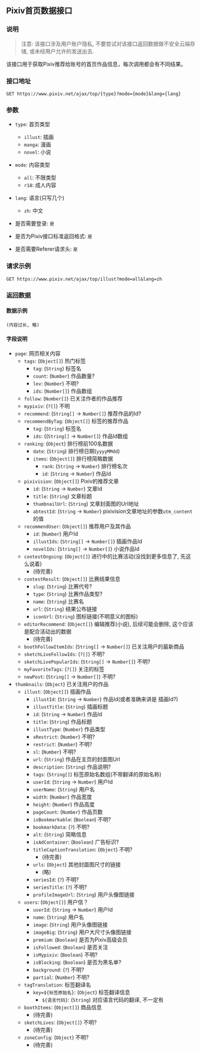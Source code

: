 ## Pixiv首页数据接口 ##

### 说明 ###
> 注意: 该接口涉及用户账户隐私, 不要尝试对该接口返回数据做不安全云端存储, 或未经用户允许的发送出去.  

该接口用于获取Pixiv推荐给账号的首页作品信息，每次调用都会有不同结果。  

### 接口地址 ###
```
GET https://www.pixiv.net/ajax/top/{type}?mode={mode}&lang={lang}
```

### 参数 ###
- `type`: 首页类型
    - `illust`: 插画
    - `manga`: 漫画
    - `novel`: 小说
- `mode`: 内容类型
    - `all`: 不限类型
    - `r18`: 成人内容
- `lang`: 语言(只写几个)
    - `zh`: 中文

- 是否需要登录: `是`  
- 是否为Pixiv接口标准返回格式: `是`  
- 是否需要Referer请求头: `是`

### 请求示例 ###
```
GET https://www.pixiv.net/ajax/top/illust?mode=all&lang=zh
```

### 返回数据 ###
#### 数据示例 ####
```
(内容过长, 略)
```
#### 字段说明 ####
- `page`: 网页相关内容
    - `tags`: (`Object[]`) 热门标签
        - `tag`: (`String`) 标签名
        - `count`: (`Number`) 作品数量?
        - `lev`: (`Number`) 不明?
        - `ids`: (`Number[]`) 作品数组
    - `follow`: (`Number[]`) 已关注作者的作品推荐
    - `mypixiv`: (`?[]`) 不明
    - `recommend`: (`String[]`  -> `Number[]`) 推荐作品的Id?
    - `recommendByTag`: (`Object[]`) 标签的推荐作品
        - `tag`: (`String`) 标签名
        - `ids`: ((`String[]`  -> `Number[]`) 作品Id数组
    - `ranking`: (`Object`) 排行榜前100名数据
        - `date`: (`String`) 排行榜日期(`yyyyMMdd`)
        - `items`: (`Object[]`) 排行榜简略数据
            - `rank`: (`String` -> `Number`) 排行榜名次
            - `id`: (`String` -> `Number`) 作品Id 
    - `pixivision`: (`Object[]`) Pixiv的推荐文章
        - `id`: (`String` -> `Number`) 文章Id
        - `title`: (`String`) 文章标题
        - `thumbnailUrl`: (`String`) 文章封面图的Url地址
        - `abtestId`: (`String` -> `Number`) pixivision文章地址的参数`utm_content`的值
    - `recommendUser`: (`Object[]`) 推荐用户及其作品
        - `id`: (`Number`) 用户Id
        - `illustIds`: (`String[]` -> `Number[]`) 插画作品Id
        - `novelIds`: (`String[]` -> `Number[]`) 小说作品Id
    - `contestOngoing`: (`Object[]`) 进行中的比赛活动(没找到更多信息了, 先这么说着)
        - (待完善)
    - `contestResult`: (`Object[]`) 比赛结果信息
        - `slug`: (`String`) 比赛代号?
        - `type`: (`String`) 比赛作品类型?
        - `name`: (`String`) 比赛名
        - `url`: (`String`) 结果公布链接
        - `iconUrl`: (`String`) 图标链接(不明意义的图标)
    - `editorRecommend`: (`Object[]`) 编辑推荐(小说), 后续可能会删除, 这个应该是配合活动出的数据
        - (待完善)
    - `boothFollowItemIds`: (`String[]` -> `Number[]`) 已关注用户的最新商品
    - `sketchLiveFollowIds`: (`?[]`) 不明?
    - `sketchLivePopularIds`: (`String[]` -> `Number[]`) 不明?
    - `myFavoriteTags`: (`?[]`) 关注的标签
    - `newPost`: (`String[]` -> `Number[]`) 不明?
- `thumbnails`: (`Object`) 已关注用户的作品
    - `illust`: (`Object[]`) 插画作品
        - `illustId`: (`String` -> `Number`) 作品Id(或者准确来讲是 插画Id?)
        - `illustTitle`: (`String`) 插画标题
        - `id`: (`String` -> `Number`) 作品Id
        - `title`: (`String`) 作品标题
        - `illustType`: (`Number`) 作品类型
        - `xRestrict`: (`Number`) 不明?
        - `restrict`: (`Number`) 不明?
        - `sl`: (`Number`) 不明?
        - `url`: (`String`) 作品在主页的封面图Url
        - `description`: (`String`) 作品说明?
        - `tags`: (`String[]`) 标签原始名数组(不带翻译的原始名称)
        - `userId`: (`String` -> `Number`) 用户Id
        - `userName`: (`String`) 用户名
        - `width`: (`Number`) 作品宽度
        - `height`: (`Number`) 作品高度
        - `pageCount`: (`Number`) 作品页数
        - `isBookmarkable`: (`Boolean`) 不明?
        - `bookmarkData`: (`?`) 不明?
        - `alt`: (`String`) 简略信息
        - `isAdContainer`: (`Boolean`) 广告标识?
        - `titleCaptionTranslation`: (`Object`) 不明?
            - (待完善)
        - `urls`: (`Object`) 其他封面图尺寸的链接
            - (略)
        - `seriesId`: (`?`) 不明?
        - `seriesTitle`: (`?`) 不明?
        - `profileImageUrl`: (`String`) 用户头像图链接
    - `users`: (`Object[]`) 用户信？
        - `userId`: (`String` -> `Number`) 用户Id
        - `name`: (`String`) 用户名
        - `image`: (`String`) 用户头像图链接
        - `imageBig`: (`String`) 用户大尺寸头像图链接
        - `premium`: (`Boolean`) 是否为Pixiv高级会员
        - `isFollowed`: (`Boolean`) 是否关注
        - `isMypixiv`: (`Boolean`) 不明?
        - `isBlocking`: (`Boolean`) 是否为黑名单?
        - `background`: (`?`) 不明?
        - `partial`: (`Number`) 不明?
    - `tagTranslation`: 标签翻译名
        - `key=${标签原始名}`: (`Object`) 标签翻译信息
            - `${语言代码}`: (`String`) 对应语言代码的翻译, 不一定有
    - `boothItems`: (`Object[]`) 商品信息
        - (待完善)
    - `sketchLives`: (`Object[]`) 不明?
        - (待完善)
    - `zoneConfig`: (`Object`) 不明?
        - (待完善)


